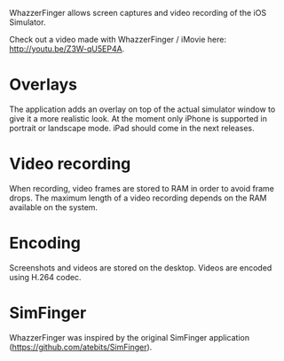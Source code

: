 
WhazzerFinger allows screen captures and video recording of the iOS Simulator.

Check out a video made with WhazzerFinger / iMovie here: http://youtu.be/Z3W-qU5EP4A.

# Overlays

The application adds an overlay on top of the actual simulator window to give it a more realistic look.
At the moment only iPhone is supported in portrait or landscape mode.
iPad should come in the next releases. 

# Video recording

When recording, video frames are stored to RAM in order to avoid frame drops.
The maximum length of a video recording depends on the RAM available on the system.

# Encoding

Screenshots and videos are stored on the desktop.
Videos are encoded using H.264 codec.

# SimFinger

WhazzerFinger was inspired by the original SimFinger application (https://github.com/atebits/SimFinger).
